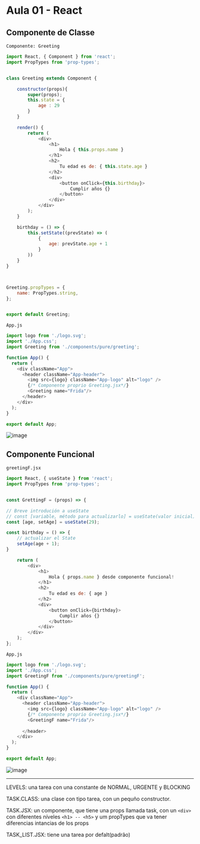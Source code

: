 # Aula 01 - React

## Componente de Classe

`Componente: Greeting`

~~~js
import React, { Component } from 'react';
import PropTypes from 'prop-types';


class Greeting extends Component {

    constructor(props){
        super(props);
        this.state = {
            age : 29
        }
    }

    render() {
        return (
            <div>
                <h1>
                    Hola { this.props.name }                    
                </h1>
                <h2>
                    Tu edad es de: { this.state.age }
                </h2>
                <div>
                    <button onClick={this.birthday}>
                        Cumplir años {}
                    </button>                    
                </div>
            </div>
        );
    }

    birthday = () => {        
        this.setState((prevState) => (
            {
                age: prevState.age + 1
            }            
        ))
    }
}



Greeting.propTypes = {
    name: PropTypes.string,
};


export default Greeting;


~~~~

`App.js`

~~~js
import logo from './logo.svg';
import './App.css';
import Greeting from './components/pure/greeting';

function App() {
  return (
    <div className="App">
      <header className="App-header">
        <img src={logo} className="App-logo" alt="logo" />
        {/* Componente proprio Greeting.jsx*/}
        <Greeting name="Frida"/>        
      </header>
    </div>
  );
}

export default App;
~~~

![image](https://github.com/PamelaRondina/PamelaRondina/assets/108991648/22f3733e-f287-4fa5-a3e1-3f131fcfbab9)


## Componente Funcional

`greetingF.jsx`
~~~js
import React, { useState } from 'react';
import PropTypes from 'prop-types';


const GrettingF = (props) => {

// Breve introdución a useState
// const [variable, método para actualizarlo] = useState(valor inicial)
const [age, setAge] = useState(29);

const birthday = () => {
    // actualizar el State
    setAge(age + 1);
}

    return (
        <div>
            <h1>
                Hola { props.name } desde componente funcional!
            </h1>
            <h2>
                Tu edad es de: { age }
            </h2>
            <div>
                <button onClick={birthday}>
                    Cumplir años {}
                </button>                    
            </div>
        </div>
    );
};
~~~

`App.js`
~~~js
import logo from './logo.svg';
import './App.css';
import GreetingF from './components/pure/greetingF';

function App() {
  return (
    <div className="App">
      <header className="App-header">
        <img src={logo} className="App-logo" alt="logo" />
        {/* Componente proprio Greeting.jsx*/}
        <GreetingF name="Frida"/>
        
      </header>
    </div>
  );
}

export default App;

~~~

![image](https://github.com/PamelaRondina/PamelaRondina/assets/108991648/6c217220-ae21-4807-b628-941dbcfaae8e)


<hr>


LEVELS: una tarea con una constante de NORMAL, URGENTE y BLOCKING 

TASK.CLASS: una clase con tipo tarea, con un pequño constructor.

TASK.JSX: un componente, que tiene una props llamada task, con un `<div>` con diferentes níveles `<h1> -- <h5>` y um propTypes que va tener diferencias intancias de los props

TASK_LIST.JSX: tiene una tarea por defalt(padrão)

